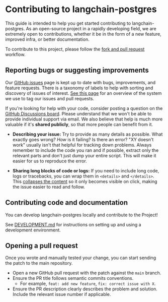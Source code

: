 # Contributing to langchain-postgres

This guide is intended to help you get started contributing to langchain-postgres.
As an open-source project in a rapidly developing field, we are extremely open
to contributions, whether it be in the form of a new feature, improved infra, or better documentation.

To contribute to this project, please follow the [fork and pull request](https://docs.github.com/en/get-started/quickstart/contributing-to-projects) workflow.

## Reporting bugs or suggesting improvements

Our [GitHub issues](https://github.com/langchain-ai/langchain-postgres/issues) page is kept up to date
with bugs, improvements, and feature requests. There is a taxonomy of labels to help
with sorting and discovery of issues of interest. [See this page](https://github.com/langchain-ai/langchain-postgres/labels) for an overview of
the system we use to tag our issues and pull requests.

If you're looking for help with your code, consider posting a question on the
[GitHub Discussions board](https://github.com/langchain-ai/langchain/discussions). Please
understand that we won't be able to provide individual support via email. We
also believe that help is much more valuable if it's **shared publicly**,
so that more people can benefit from it.

- **Describing your issue:** Try to provide as many details as possible. What
  exactly goes wrong? _How_ is it failing? Is there an error?
  "XY doesn't work" usually isn't that helpful for tracking down problems. Always
  remember to include the code you ran and if possible, extract only the relevant
  parts and don't just dump your entire script. This will make it easier for us to
  reproduce the error.

- **Sharing long blocks of code or logs:** If you need to include long code,
  logs or tracebacks, you can wrap them in `<details>` and `</details>`. This
  [collapses the content](https://developer.mozilla.org/en/docs/Web/HTML/Element/details)
  so it only becomes visible on click, making the issue easier to read and follow.

## Contributing code and documentation

You can develop langchain-postgres locally and contribute to the Project!

See [DEVELOPMENT.md](DEVELOPMENT.md) for instructions on setting up and using a development environment.

## Opening a pull request

Once you wrote and manually tested your change, you can start sending the patch to the main repository.

- Open a new GitHub pull request with the patch against the `main` branch.
- Ensure the PR title follows semantic commits conventions.
  - For example, `feat: add new feature`, `fix: correct issue with X`.
- Ensure the PR description clearly describes the problem and solution. Include the relevant issue number if applicable.
